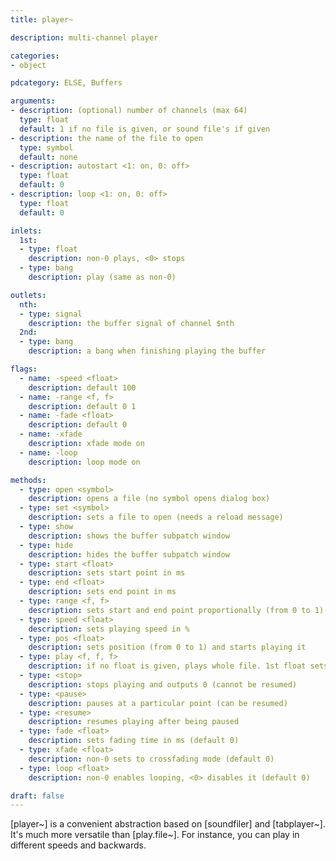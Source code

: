 ```yaml
---
title: player~

description: multi-channel player

categories:
- object

pdcategory: ELSE, Buffers

arguments:
- description: (optional) number of channels (max 64)
  type: float
  default: 1 if no file is given, or sound file's if given
- description: the name of the file to open
  type: symbol
  default: none
- description: autostart <1: on, 0: off>
  type: float
  default: 0
- description: loop <1: on, 0: off>
  type: float
  default: 0

inlets:
  1st:
  - type: float
    description: non-0 plays, <0> stops
  - type: bang
    description: play (same as non-0)

outlets:
  nth:
  - type: signal
    description: the buffer signal of channel $nth
  2nd:
  - type: bang
    description: a bang when finishing playing the buffer

flags:
  - name: -speed <float>
    description: default 100
  - name: -range <f, f>
    description: default 0 1
  - name: -fade <float>
    description: default 0
  - name: -xfade
    description: xfade mode on
  - name: -loop
    description: loop mode on

methods:
  - type: open <symbol>
    description: opens a file (no symbol opens dialog box)
  - type: set <symbol>
    description: sets a file to open (needs a reload message)
  - type: show
    description: shows the buffer subpatch window
  - type: hide
    description: hides the buffer subpatch window
  - type: start <float>
    description: sets start point in ms
  - type: end <float>
    description: sets end point in ms
  - type: range <f, f>
    description: sets start and end point proportionally (from 0 to 1)
  - type: speed <float>
    description: sets playing speed in %
  - type: pos <float>
    description: sets position (from 0 to 1) and starts playing it
  - type: play <f, f, f>
    description: if no float is given, plays whole file. 1st float sets start, 2nd sets end (in ms) and 3rd sets speed rate
  - type: <stop>
    description: stops playing and outputs 0 (cannot be resumed)
  - type: <pause>
    description: pauses at a particular point (can be resumed)
  - type: <resume>
    description: resumes playing after being paused
  - type: fade <float>
    description: sets fading time in ms (default 0)
  - type: xfade <float>
    description: non-0 sets to crossfading mode (default 0)
  - type: loop <float>
    description: non-0 enables looping, <0> disables it (default 0)

draft: false
---
```


[player~] is a convenient abstraction based on [soundfiler] and [tabplayer~]. It's much more versatile than [play.file~]. For instance, you can play in different speeds and backwards.

